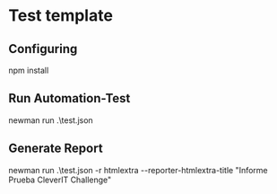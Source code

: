 # Test template

## Configuring
npm install

## Run Automation-Test
newman run .\test.json

## Generate Report 
newman run .\test.json -r htmlextra --reporter-htmlextra-title "Informe Prueba CleverIT Challenge"